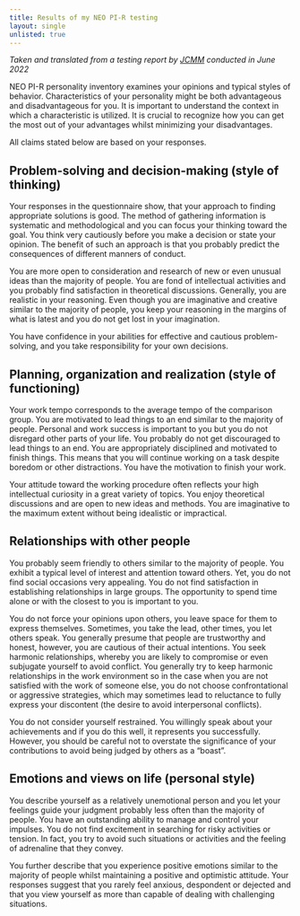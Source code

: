 ```yaml
---
title: Results of my NEO PI-R testing
layout: single
unlisted: true
---
```

*Taken and translated from a testing report by [JCMM](https://www.jcmm.cz/) conducted in June 2022*

NEO PI-R personality inventory examines your opinions and typical styles of behavior. Characteristics of your personality might be both advantageous and disadvantageous for you. It is important to understand the context in which a characteristic is utilized. It is crucial to recognize how you can get the most out of your advantages whilst minimizing your disadvantages.

All claims stated below are based on your responses.

## Problem-solving and decision-making (style of thinking)
Your responses in the questionnaire show, that your approach to finding appropriate solutions is good. The method of gathering information is systematic and methodological and you can focus your thinking toward the goal. You think very cautiously before you make a decision or state your opinion. The benefit of such an approach is that you probably predict the consequences of different manners of conduct.

You are more open to consideration and research of new or even unusual ideas than the majority of people. You are fond of intellectual activities and you probably find satisfaction in theoretical discussions. Generally, you are realistic in your reasoning. Even though you are imaginative and creative similar to the majority of people, you keep your reasoning in the margins of what is latest and you do not get lost in your imagination.

You have confidence in your abilities for effective and cautious problem-solving, and you take responsibility for your own decisions.

## Planning, organization and realization (style of functioning)
Your work tempo corresponds to the average tempo of the comparison group. You are motivated to lead things to an end similar to the majority of people. Personal and work success is important to you but you do not disregard other parts of your life. You probably do not get discouraged to lead things to an end. You are appropriately disciplined and motivated to finish things. This means that you will continue working on a task despite boredom or other distractions. You have the motivation to finish your work.

Your attitude toward the working procedure often reflects your high intellectual curiosity in a great variety of topics. You enjoy theoretical discussions and are open to new ideas and methods. You are imaginative to the maximum extent without being idealistic or impractical.

## Relationships with other people
You probably seem friendly to others similar to the majority of people. You exhibit a typical level of interest and attention toward others. Yet, you do not find social occasions very appealing. You do not find satisfaction in establishing relationships in large groups. The opportunity to spend time alone or with the closest to you is important to you.

You do not force your opinions upon others, you leave space for them to express themselves. Sometimes, you take the lead, other times, you let others speak. You generally presume that people are trustworthy and honest, however, you are cautious of their actual intentions. You seek harmonic relationships, whereby you are likely to compromise or even subjugate yourself to avoid conflict. You generally try to keep harmonic relationships in the work environment so in the case when you are not satisfied with the work of someone else, you do not choose confrontational or aggressive strategies, which may sometimes lead to reluctance to fully express your discontent (the desire to avoid interpersonal conflicts).

You do not consider yourself restrained. You willingly speak about your achievements and if you do this well, it represents you successfully. However, you should be careful not to overstate the significance of your contributions to avoid being judged by others as a “boast”.

## Emotions and views on life (personal style)
You describe yourself as a relatively unemotional person and you let your feelings guide your judgment probably less often than the majority of people. You have an outstanding ability to manage and control your impulses. You do not find excitement in searching for risky activities or tension. In fact, you try to avoid such situations or activities and the feeling of adrenaline that they convey.

You further describe that you experience positive emotions similar to the majority of people whilst maintaining a positive and optimistic attitude. Your responses suggest that you rarely feel anxious, despondent or dejected and that you view yourself as more than capable of dealing with challenging situations.